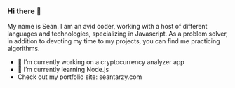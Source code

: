 ### Hi there 👋

My name is Sean. I am an avid coder, working with a host of different languages and technologies, specializing in Javascript. As a problem solver, in addition to devoting my time to my projects, you can find me practicing algorithms.

- 🔭 I’m currently working on a cryptocurrency analyzer app
- 🌱 I’m currently learning Node.js
-    Check out my portfolio site: seantarzy.com

<!--
**seantarzy/seantarzy** is a ✨ _special_ ✨ repository because its `README.md` (this file) appears on your GitHub profile.

